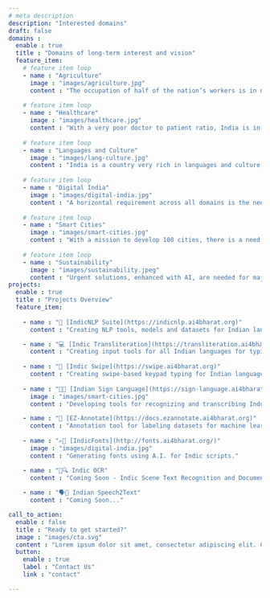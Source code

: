 ```yaml
---
# meta description
description: "Interested domains"
draft: false
domains :
  enable : true
  title : "Domains of long-term interest and vision"
  feature_item:
    # feature item loop
    - name : "Agriculture"
      image : "images/agriculture.jpg"
      content : "The occupation of half of the nation’s workers is in need of solutions, both technological and otherwise. "
      
    # feature item loop
    - name : "Healthcare"
      image : "images/healthcare.jpg"
      content : "With a very poor doctor to patient ratio, India is in immediate need for AI solutions to make our doctors more effective and accessible."
      
    # feature item loop
    - name : "Languages and Culture"
      image : "images/lang-culture.jpg"
      content : "India is a country very rich in languages and culture, but very poor in resources and methods for language processing and digital restoration."
      
    # feature item loop
    - name : "Digital India"
      image : "images/digital-india.jpg"
      content : "A horizontal requirement across all domains is the need for digitisation, in which AI can play a disruptive role."
      
    # feature item loop
    - name : "Smart Cities"
      image : "images/smart-cities.jpg"
      content : "With a mission to develop 100 cities, there is a need for AI to play a significant role in making our cities more efficient and sustainable."
      
    # feature item loop
    - name : "Sustainability"
      image : "images/sustainability.jpeg"
      content : "Urgent solutions, enhanced with AI, are needed for major challenges in water scarcity, air pollution, wildlife conversation, epidemics control, and disaster management."
projects:
  enable : true
  title : "Projects Overview"
  feature_item:
    
    - name : "🤗 [IndicNLP Suite](https://indicnlp.ai4bharat.org)"
      content : "Creating NLP tools, models and datasets for Indian languages ecosystem."

    - name : "💻 [Indic Transliteration](https://transliteration.ai4bharat.org)"
      content : "Creating input tools for all Indian languages for typing in Indic scripts"
    
    - name : "📱 [Indic Swipe](https://swipe.ai4bharat.org)"
      content : "Creating swipe-based keypad typing for Indian languages"
      
    - name : "🖖🏼 [Indian Sign Language](https://sign-language.ai4bharat.org/)"
      image : "images/smart-cities.jpg"
      content : "Developing tools for recognizing and transcribing Indo Sign Language."

    - name : "🔨 [EZ-Annotate](https://docs.ezannotate.ai4bharat.org)"
      content : "Annotation tool for labeling datasets for machine learning tasks"
      
    - name : "✍🏼 [IndicFonts](http://fonts.ai4bharat.org/)"
      image : "images/digital-india.jpg"
      content : "Generating fonts using A.I. for Indic scripts."

    - name : "📄🔍 Indic OCR"
      content : "Coming Soon - Indic Scene Text Recognition and Document Extraction"
    
    - name : "🗣💬 Indian Speech2Text"
      content : "Coming Soon..."

call_to_action:
  enable : false
  title : "Ready to get started?"
  image : "images/cta.svg"
  content : "Lorem ipsum dolor sit amet, consectetur adipiscing elit. Consequat tristique eget amet, tempus eu at consecttur."
  button:
    enable : true
    label : "Contact Us"
    link : "contact"

---
```


